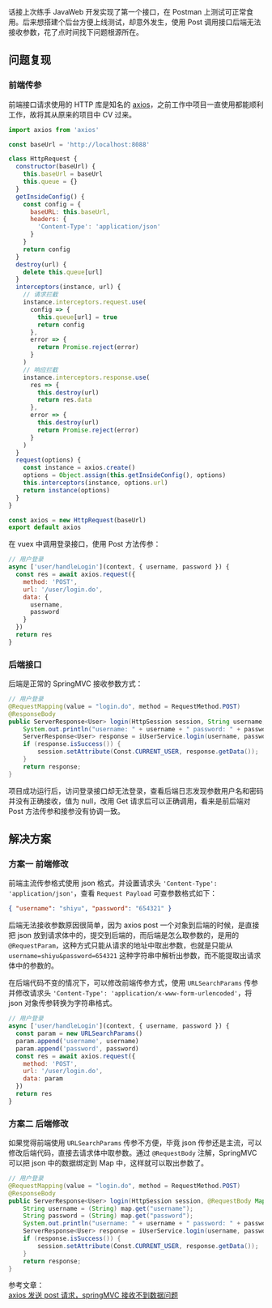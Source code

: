 [pixiv: 44873217]: # 'https://i.loli.net/2019/03/15/5c8b14d4b1723.jpg'

话接上次练手 JavaWeb 开发实现了第一个接口，在 Postman 上测试可正常食用。后来想搭建个后台方便上线测试，却意外发生，使用 Post 调用接口后端无法接收参数，花了点时间找下问题根源所在。

## 问题复现

### 前端传参

前端接口请求使用的 HTTP 库是知名的 [axios](https://github.com/axios/axios)，之前工作中项目一直使用都能顺利工作，故将其从原来的项目中 CV 过来。

```javascript
import axios from 'axios'

const baseUrl = 'http://localhost:8088'

class HttpRequest {
  constructor(baseUrl) {
    this.baseUrl = baseUrl
    this.queue = {}
  }
  getInsideConfig() {
    const config = {
      baseURL: this.baseUrl,
      headers: {
        'Content-Type': 'application/json'
      }
    }
    return config
  }
  destroy(url) {
    delete this.queue[url]
  }
  interceptors(instance, url) {
    // 请求拦截
    instance.interceptors.request.use(
      config => {
        this.queue[url] = true
        return config
      },
      error => {
        return Promise.reject(error)
      }
    )
    // 响应拦截
    instance.interceptors.response.use(
      res => {
        this.destroy(url)
        return res.data
      },
      error => {
        this.destroy(url)
        return Promise.reject(error)
      }
    )
  }
  request(options) {
    const instance = axios.create()
    options = Object.assign(this.getInsideConfig(), options)
    this.interceptors(instance, options.url)
    return instance(options)
  }
}

const axios = new HttpRequest(baseUrl)
export default axios
```

在 vuex 中调用登录接口，使用 Post 方法传参：

```javascript
// 用户登录
async ['user/handleLogin'](context, { username, password }) {
  const res = await axios.request({
    method: 'POST',
    url: '/user/login.do',
    data: {
      username,
      password
    }
  })
  return res
}
```

### 后端接口

后端是正常的 SpringMVC 接收参数方式：

```java
// 用户登录
@RequestMapping(value = "login.do", method = RequestMethod.POST)
@ResponseBody
public ServerResponse<User> login(HttpSession session, String username, String password) {
    System.out.println("username: " + username + " password: " + password);
    ServerResponse<User> response = iUserService.login(username, password);
    if (response.isSuccess()) {
        session.setAttribute(Const.CURRENT_USER, response.getData());
    }
    return response;
}
```

项目成功运行后，访问登录接口却无法登录，查看后端日志发现参数用户名和密码并没有正确接收，值为 null，改用 Get 请求后可以正确调用，看来是前后端对 Post 方法传参和接参没有协调一致。

## 解决方案

### 方案一 前端修改

前端主流传参格式使用 json 格式，并设置请求头 `'Content-Type': 'application/json'`，查看 `Request Payload` 可查参数格式如下：

```json
{ "username": "shiyu", "password": "654321" }
```

后端无法接收参数原因很简单，因为 axios post 一个对象到后端的时候，是直接把 json 放到请求体中的，提交到后端的，而后端是怎么取参数的，是用的 `@RequestParam`，这种方式只能从请求的地址中取出参数，也就是只能从 `username=shiyu&password=654321` 这种字符串中解析出参数，而不能提取出请求体中的参数的。

在后端代码不变的情况下，可以修改前端传参方式，使用 `URLSearchParams` 传参并修改请求头 `'Content-Type': 'application/x-www-form-urlencoded'`，将 json 对象传参转换为字符串格式。

```javascript
// 用户登录
async ['user/handleLogin'](context, { username, password }) {
  const param = new URLSearchParams()
  param.append('username', username)
  param.append('password', password)
  const res = await axios.request({
    method: 'POST',
    url: '/user/login.do',
    data: param
  })
  return res
}
```

### 方案二 后端修改

如果觉得前端使用 `URLSearchParams` 传参不方便，毕竟 json 传参还是主流，可以修改后端代码，直接去请求体中取参数。通过 `@RequestBody` 注解，SpringMVC 可以把 json 中的数据绑定到 Map 中，这样就可以取出参数了。

```java
// 用户登录
@RequestMapping(value = "login.do", method = RequestMethod.POST)
@ResponseBody
public ServerResponse<User> login(HttpSession session, @RequestBody Map map) {
    String username = (String) map.get("username");
    String password = (String) map.get("password");
    System.out.println("username: " + username + " password: " + password);
    ServerResponse<User> response = iUserService.login(username, password);
    if (response.isSuccess()) {
        session.setAttribute(Const.CURRENT_USER, response.getData());
    }
    return response;
}
```

参考文章：  
[axios 发送 post 请求，springMVC 接收不到数据问题](https://www.jianshu.com/p/042632dec9fb)

